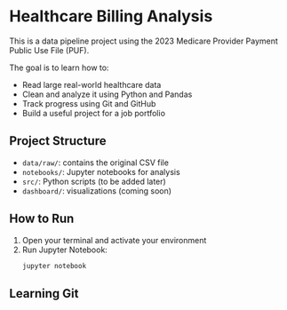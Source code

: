 # Healthcare Billing Analysis
This is a data pipeline project using the 2023 Medicare Provider Payment Public Use File (PUF).

The goal is to learn how to:
- Read large real-world healthcare data
- Clean and analyze it using Python and Pandas
- Track progress using Git and GitHub
- Build a useful project for a job portfolio

## Project Structure

- `data/raw/`: contains the original CSV file
- `notebooks/`: Jupyter notebooks for analysis
- `src/`: Python scripts (to be added later)
- `dashboard/`: visualizations (coming soon)

## How to Run

1. Open your terminal and activate your environment
2. Run Jupyter Notebook:
   ```bash
   jupyter notebook
## Learning Git
